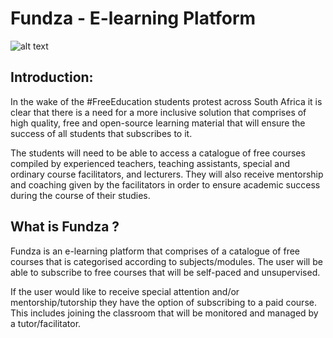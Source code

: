 # Fundza - E-learning Platform

![alt text](https://github.com/reacodacode/fundza/blob/master/assets/img/landingpage_fundza.png)

## Introduction: 

In the wake of the #FreeEducation students protest across South Africa it is clear that there is a need for a more inclusive solution that comprises of high quality, free and open-source learning material that will ensure the success of all students that subscribes to it. 

The students will need to be able to access a catalogue of free courses compiled by experienced teachers, teaching assistants, special and ordinary course facilitators, and  lecturers. They will also receive mentorship and coaching given by the facilitators in order to ensure academic success during the course of their studies. 

## What is Fundza ?

Fundza is an e-learning platform that comprises of a catalogue of free courses that is categorised according to subjects/modules. The user will be able to subscribe to free courses that will be self-paced and unsupervised. 

If the user would like to receive special attention and/or mentorship/tutorship they have the option of subscribing to a paid course. This includes joining the classroom that will be monitored and managed by a tutor/facilitator.

  
  
